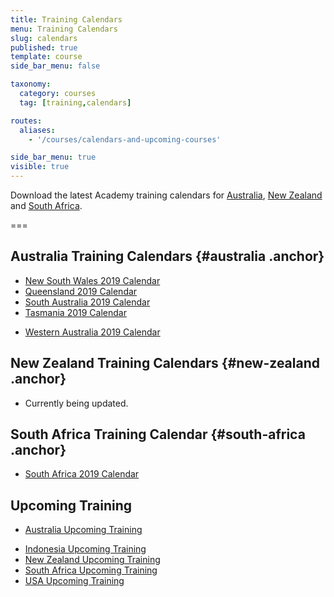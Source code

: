 ```yaml
---
title: Training Calendars
menu: Training Calendars
slug: calendars
published: true
template: course
side_bar_menu: false

taxonomy:
  category: courses
  tag: [training,calendars]

routes:
  aliases:
    - '/courses/calendars-and-upcoming-courses'

side_bar_menu: true
visible: true
---
```


Download the latest Academy training calendars for [Australia](#australia), [New Zealand](#new-zealand) and [South Africa](#south-africa).

===

## Australia Training Calendars {#australia .anchor}

* [New South Wales 2019 Calendar](/calendars/2019/NSW-Training-Calendar-2019.pdf)
* [Queensland 2019 Calendar](/calendars/2019/QLD-Training-Calendar-2019.pdf)
* [South Australia 2019 Calendar](/calendars/2019/SA-Training-Calendar-2019.pdf)
* [Tasmania 2019 Calendar](/calendars/2019/TAS-Training-Calendar-2019.pdf)
<!-- * [Victoria 2019 Calendar](/calendars/2019/Vic-Training-Calendar-2019.pdf) -->
* [Western Australia 2019 Calendar](/calendars/2019/WA-Training-Calendar-2019.pdf)

## New Zealand Training Calendars {#new-zealand .anchor}
* Currently being updated. 

<!-- * Check [New Zealand Upcoming Training](http://one.harcourts.co.nz/academy/UpcomingCourses.aspx) -->
<!-- * [Central Region 2019 Calendar](/calendars/2019/NZ-Central-Training-Calendar-2019.pdf) -->
<!-- * [South Island Region 2019 Calendar](/calendars/2019/NZ-South-Island-Training-Calendar-2019.pdf)
* [Northern Region 2019 Calendar](/calendars/2019/NZ-Northern-Training-Calendar-2019.pdf)
* [Wellington Region 2019 Calendar](/calendars/2019/NZ-Wellington-Training-Calendar-2019.pdf) -->

## South Africa Training Calendar {#south-africa .anchor}

* [South Africa 2019 Calendar](/calendars/2019/ZA-Training-Calendar-2019.pdf)


## Upcoming Training

* [Australia Upcoming Training](http://one.harcourts.com.au/academy/UpcomingCourses.aspx)
<!-- * [China Upcoming Training](http://one.harcourts.cn/academy/UpcomingCourses.aspx) -->
* [Indonesia Upcoming Training](http://one.harcourts.co.id/academy/UpcomingCourses.aspx)
* [New Zealand Upcoming Training](http://one.harcourts.co.nz/academy/UpcomingCourses.aspx)
* [South Africa Upcoming Training](http://one.harcourts.co.za/academy/UpcomingCourses.aspx)
* [USA Upcoming Training](http://one.harcourtsusa.com/academy/UpcomingCourses.aspx)
